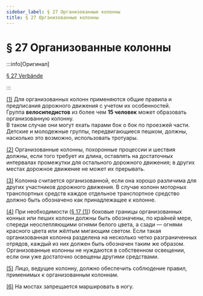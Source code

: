 ```yaml
---
sidebar_label: § 27 Организованные колонны
title: § 27 Организованные колонны
---
```


<VerifiedTranslationIcon />

# § 27 Организованные колонны

:::info[Оригинал]

[§ 27 Verbände](https://www.gesetze-im-internet.de/stvo_2013/__27.html)

:::


<span id="1">[(1)](#1)</span> Для организованных колонн применяются общие правила и предписания дорожного движения 
с учетом их особенностей.  
Группа **велосипедистов** из более чем **15 человек** может образовать организованную колонну.  
В таком случае они могут ехать парами бок о бок по проезжей части.  
Детские и молодежные группы, передвигающиеся 
пешком, должны, насколько это возможно, использовать тротуары.


<span id="2">[(2)](#2)</span> Организованные колонны, похоронные процессии и шествия должны, если того требует их длина,
оставлять на достаточных интервалах промежутки для остального дорожного движения; в других местах дорожное движение 
не может их прерывать.


<span id="3">[(3)](#3)</span> Колонна считается организованной, если она хорошо различима для других участников дорожного
движения. В случае колонн моторных транспортных средств каждое отдельное транспортное средство должно быть обозначено как
принадлежащее к колонне.


<span id="4">[(4)](#4)</span> При необходимости ([§ 17 (1)](/docs/general-traffic-rules/lighting#1)) боковые границы 
организованных конных или пеших колонн должны быть обозначены, по крайней мере, спереди неослепляющими огнями белого цвета, а сзади —
огнями красного цвета или жёлтым мигающим светом. Если такая организованная колонна разделена на
несколько четко разграниченных отрядов, каждый из них должен быть обозначен таким же образом.
Организованные колонны не нуждаются в собственном освещении, если они уже достаточно освещены другими средствами.


<span id="5">[(5)](#5)</span> Лицо, ведущее колонну, должно обеспечить соблюдение правил, применимых к
организованным колоннам.


<span id="6">[(6)](#6)</span> На мостах запрещается маршировать в ногу.
